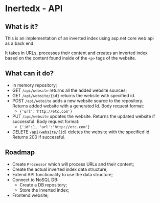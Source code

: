 # Inertedx - API
## What is it?
This is an implementation of an inverted index using asp.net core web api as a back end. 

It takes in URLs, processes their content and creates an inverted index based on the content found inside of the `<p>` tags of the website.

## What can it do?
- In memory repository;
- GET `/api/website` returns all the added website sources;
- GET `/api/website/{id}` returns the website with specified id.
- POST `/api/website` adds a new website source to the repository. Returns added website with a generated Id. Body request format:
    - `{'url':'http://etc.com'}`
- PUT `/api/website` updates the website. Returns the updated website if successful. Body request format:
    - `{'id':1, 'url':'http://etc.com'}`
- DELETE `/api/website/{id}` deletes the website with the specified id. Returns 200 if successful.

## Roadmap
- Create `Processor` which will process URLs and their content;
- Create the actual inverted index data structure;
- Extend API functionality to use the data structure;
- Connect to NoSQL DB:
    - Create a DB repository;
    - Store the inverted index;
- Frontend website;